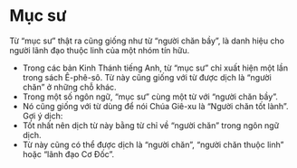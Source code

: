 # Mục sư

Từ “mục sư” thật ra cũng giống như từ “người chăn bầy”, là danh hiệu cho người lãnh đạo thuộc linh của một nhóm tín hữu. 
- Trong các bản Kinh Thánh tiếng Anh, từ “mục sư” chỉ xuất hiện một lần trong sách Ê-phê-sô. Từ này cũng giống với từ được dịch là “người chăn” ở những chỗ khác.  
- Trong một số ngôn ngữ, “mục sư” cùng một từ với “người chăn bầy”.  
- Nó cũng giống với từ dùng để nói Chúa Giê-xu là “Người chăn tốt lành”. 
Gợi ý dịch:
- Tốt nhất nên dịch từ này bằng từ chỉ về “người chăn” trong ngôn ngữ dịch. 
- Từ này cũng có thể được dịch là “người chăn”, “người chăn thuộc linh” hoặc “lãnh đạo Cơ Đốc”.

